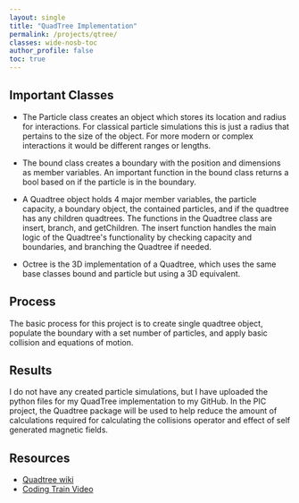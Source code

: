 ```yaml
---
layout: single
title: "QuadTree Implementation"
permalink: /projects/qtree/
classes: wide-nosb-toc
author_profile: false
toc: true
---
```


## Important Classes

* The Particle class creates an object which stores its location and radius for interactions. For classical particle simulations this is just a radius that pertains to the size of the object. For more modern or complex interactions it would be different ranges or lengths.

* The bound class creates a boundary with the position and dimensions as member variables. An important function in the bound class returns a bool based on if the particle is in the boundary.

* A Quadtree object holds 4 major member variables, the particle capacity, a boundary object, the contained particles, and if the quadtree has any children quadtrees. The functions in the Quadtree class are insert, branch, and getChildren. The insert function handles the main logic of the Quadtree's functionality by checking capacity and boundaries, and branching the Quadtree if needed.

* Octree is the 3D implementation of a Quadtree, which uses the same base classes bound and particle but using a 3D equivalent.
  
## Process

The basic process for this project is to create single quadtree object, populate the boundary with a set number of particles, and apply basic collision and equations of motion.

## Results

I do not have any created particle simulations, but I have uploaded the python files for my QuadTree implementation to my GitHub. In the PIC project, the Quadtree package will be used to help reduce the amount of calculations required for calculating the collisions operator and effect of self generated magnetic fields.

## Resources

* [Quadtree wiki](https://en.wikipedia.org/wiki/Quadtree)
* [Coding Train Video](https://www.youtube.com/watch?v=OJxEcs0w_kE&vl=en)